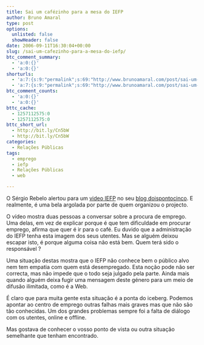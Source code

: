 ```yaml
---
title: Sai um cafézinho para a mesa do IEFP
author: Bruno Amaral
type: post
options:
  unlisted: false
  showHeader: false
date: 2006-09-11T16:30:04+00:00
slug: /sai-um-cafezinho-para-a-mesa-do-iefp/
btc_comment_summary:
  - 'a:0:{}'
  - 'a:0:{}'
shorturls:
  - 'a:7:{s:9:"permalink";s:69:"http://www.brunoamaral.com/post/sai-um-cafezinho-para-a-mesa-do-iefp/";s:7:"tinyurl";s:25:"http://tinyurl.com/ce5f79";s:4:"isgd";s:17:"http://is.gd/pNfN";s:5:"bitly";s:19:"http://bit.ly/IbIUk";s:5:"snipr";s:22:"http://snipr.com/ewqqe";s:5:"snurl";s:22:"http://snurl.com/ewqqe";s:7:"snipurl";s:24:"http://snipurl.com/ewqqe";}'
  - 'a:7:{s:9:"permalink";s:69:"http://www.brunoamaral.com/post/sai-um-cafezinho-para-a-mesa-do-iefp/";s:7:"tinyurl";s:25:"http://tinyurl.com/ce5f79";s:4:"isgd";s:17:"http://is.gd/pNfN";s:5:"bitly";s:19:"http://bit.ly/IbIUk";s:5:"snipr";s:22:"http://snipr.com/ewqqe";s:5:"snurl";s:22:"http://snurl.com/ewqqe";s:7:"snipurl";s:24:"http://snipurl.com/ewqqe";}'
btc_comment_counts:
  - 'a:0:{}'
  - 'a:0:{}'
bttc_cache:
  - 1257112575:0
  - 1257112575:0
bttc_short_url:
  - http://bit.ly/Cn5bW
  - http://bit.ly/Cn5bW
categories:
  - Relações Públicas
tags:
  - emprego
  - iefp
  - Relações Públicas
  - web

---
```

O Sérgio Rebelo alertou para um [video IEFP][1] no seu [blog doispontocinco][2]. E realmente, é uma bela argolada por parte de quem organizou o projecto.

O vídeo mostra duas pessoas a conversar sobre a procura de emprego. Uma delas, em vez de explicar porque é que tem dificuldade em procurar emprego, afirma que quer é ir para o café. Eu duvido que a administração do IEFP tenha esta imagem dos seus utentes. Mas se alguém deixou escapar isto, é porque alguma coisa não está bem. Quem terá sido o responsável ?

Uma situação destas mostra que o IEFP não conhece bem o público alvo nem tem empatia com quem está desempregado. Esta noção pode não ser correcta, mas não impede que o todo seja julgado pela parte. Ainda mais quando alguém deixa fugir uma mensagem deste género para um meio de difusão ilimitada, como é a Web.

É claro que para muita gente esta situação é a ponta do iceberg. Podemos apontar ao centro de emprego outras falhas mais graves mas que não são tão conhecidas. Um dos grandes problemas sempre foi a falta de diálogo com os utentes, online e offline.

Mas gostava de conhecer o vosso ponto de vista ou outra situação semelhante que tenham encontrado.

 [1]: http://portal.iefp.pt/cdrom/Procurar.html "via www.sergiorebelo.com/doispontocinco"
 [2]: http://sergiorebelo.com/doispontocinco/?p=30 "À procura de emprego?"